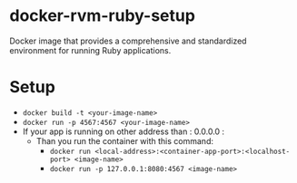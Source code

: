 # docker-rvm-ruby-setup

Docker image that provides a comprehensive and standardized environment for running Ruby applications.

# Setup

* `docker build -t <your-image-name>`
* `docker run -p 4567:4567 <your-image-name>`
* If your app is running on other address than : 0.0.0.0 :
  * Than you run the container with this command:
    * `docker run <local-address>:<container-app-port>:<localhost-port> <image-name>`
    * `docker run -p 127.0.0.1:8080:4567 <image-name>`
